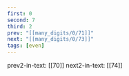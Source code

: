 ```yaml
---
first: 0
second: 7
third: 2
prev: "[[many_digits/0/71]]"
next: "[[many_digits/0/73]]"
tags: [even]
---
```

prev2-in-text: [[70]]
next2-in-text: [[74]]
